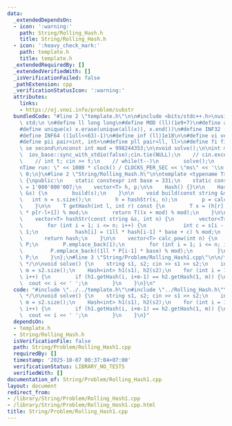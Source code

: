 ```yaml
---
data:
  _extendedDependsOn:
  - icon: ':warning:'
    path: String/Rolling_Hash.h
    title: String/Rolling_Hash.h
  - icon: ':heavy_check_mark:'
    path: template.h
    title: template.h
  _extendedRequiredBy: []
  _extendedVerifiedWith: []
  _isVerificationFailed: false
  _pathExtension: cpp
  _verificationStatusIcon: ':warning:'
  attributes:
    links:
    - https://oj.vnoi.info/problem/substr
  bundledCode: "#line 2 \"template.h\"\n\n#include <bits/stdc++.h>\nusing namespace\
    \ std;\n \n#define ll long long\n#define MOD (ll)(1e9+7)\n#define all(x) (x).begin(),(x).end()\n\
    #define unique(x) x.erase(unique(all(x)), x.end())\n#define INF32 ((1ull<<31)-1)\n\
    #define INF64 ((1ull<<63)-1)\n#define inf (ll)1e18\n\n#define vi vector<int>\n\
    #define pii pair<int, int>\n#define pll pair<ll, ll>\n#define fi first\n#define\
    \ se second\n\nconst int mod = 998244353;\n\nvoid solve();\n\nint main(){\n  \
    \  ios_base::sync_with_stdio(false);cin.tie(NULL);\n    // cin.exceptions(cin.failbit);\n\
    \    // int t; cin >> t;\n    // while(t--)\n        solve();\n    cerr << \"\\\
    nTime run: \" << 1000 * clock() / CLOCKS_PER_SEC << \"ms\" << '\\n';\n    return\
    \ 0;\n}\n#line 2 \"String/Rolling_Hash.h\"\n\ntemplate <typename T>\nclass Hash\
    \ {\npublic:\n    static constexpr int base = 331;\n    static constexpr int mod\
    \ = 1'000'000'007;\n    vector<T> h, p;\n\n    Hash() {}\n\n    Hash(const string\
    \ &s) {\n        build(s);\n    }\n\n    void build(const string &s) {\n     \
    \   int n = s.size();\n        h = hashStr(s, n);\n        p = calc_pow(n);\n\
    \    }\n\n    T getHash(int l, int r) const {\n        T x = (h[r] - 1ll * h[l-1]\
    \ * p[r-l+1]) % mod;\n        return T((x + mod) % mod);\n    }\n\nprivate:\n\
    \    vector<T> hashStr(const string &s, int n) {\n        vector<T> hash(n + 1);\n\
    \        for (int i = 1; i <= n; i++) {\n            int c = s[i - 1] - 'a' +\
    \ 1;\n            hash[i] = (1ll * hash[i-1] * base + c) % mod;\n        }\n \
    \       return hash;\n    }\n\n    vector<T> calc_pow(int n) {\n        vector<T>\
    \ P;\n        P.emplace_back(1);\n        for (int i = 1; i <= n; i++) {\n   \
    \         P.emplace_back((1ll * P[i-1] * base) % mod);\n        }\n        return\
    \ P;\n    }\n};\n#line 3 \"String/Problem/Rolling_Hash1.cpp\"\n\n/* AC: https://oj.vnoi.info/problem/substr\
    \ */\n\nvoid solve() {\n    string s1, s2; cin >> s1 >> s2;\n    int n = s1.size(),\
    \ m = s2.size();\n    Hash<int> h1(s1), h2(s2);\n    for (int i = 1; i <= n-m+1;\
    \ i++) {\n        if (h1.getHash(i, i+m-1) == h2.getHash(1, m)) {\n          \
    \  cout << i << ' ';\n        }\n    }\n}\n"
  code: "#include \"../../template.h\"\n#include \"../Rolling_Hash.h\"\n\n/* AC: https://oj.vnoi.info/problem/substr\
    \ */\n\nvoid solve() {\n    string s1, s2; cin >> s1 >> s2;\n    int n = s1.size(),\
    \ m = s2.size();\n    Hash<int> h1(s1), h2(s2);\n    for (int i = 1; i <= n-m+1;\
    \ i++) {\n        if (h1.getHash(i, i+m-1) == h2.getHash(1, m)) {\n          \
    \  cout << i << ' ';\n        }\n    }\n}"
  dependsOn:
  - template.h
  - String/Rolling_Hash.h
  isVerificationFile: false
  path: String/Problem/Rolling_Hash1.cpp
  requiredBy: []
  timestamp: '2025-10-07 00:37:04+07:00'
  verificationStatus: LIBRARY_NO_TESTS
  verifiedWith: []
documentation_of: String/Problem/Rolling_Hash1.cpp
layout: document
redirect_from:
- /library/String/Problem/Rolling_Hash1.cpp
- /library/String/Problem/Rolling_Hash1.cpp.html
title: String/Problem/Rolling_Hash1.cpp
---
```

